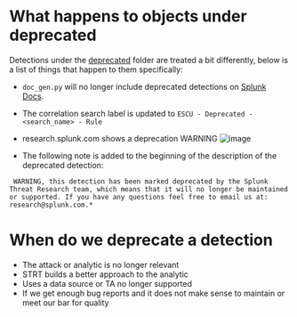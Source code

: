 # What happens to objects under deprecated

Detections under the [deprecated](https://github.com/splunk/security_content/tree/develop/detections/deprecated) folder are treated a bit differently, below is a list of things that happen to them specifically:
 
- `doc_gen.py` will no longer include deprecated detections on [Splunk Docs](https://docs.splunk.com/Documentation/ESSOC/3.23.0/detections/Detections). 
- The correlation search label is updated to `ESCU - Deprecated -<search_name> - Rule`
- research.splunk.com shows a deprecation WARNING 
![image](https://user-images.githubusercontent.com/1476868/200946466-0155d9bc-224f-463c-938f-7fa68a402d48.png)

- The following note is added to the beginning of the description of the deprecated detection:

```
 WARNING, this detection has been marked deprecated by the Splunk Threat Research team, which means that it will no longer be maintained or supported. If you have any questions feel free to email us at: research@splunk.com.*
```

# When do we deprecate a detection

- The attack or analytic is no longer relevant
- STRT builds a better approach to the analytic
- Uses a data source or TA no longer supported
- If we get enough bug reports and it does not make sense to maintain or meet our bar for quality







